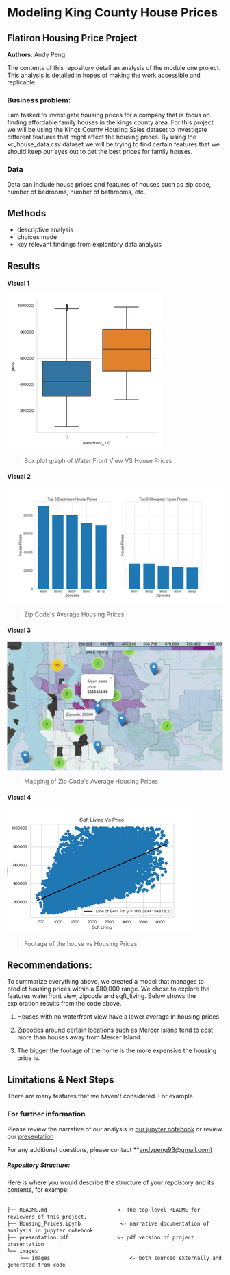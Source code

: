 # Modeling King County House Prices
## Flatiron Housing Price Project

**Authors**: Andy Peng

The contents of this repository detail an analysis of the module one project. This analysis is detailed in hopes of making the work accessible and replicable.


### Business problem:

I am tasked to investigate housing prices for a company that is focus on finding affordable family houses in the kings county area. For this project we will be using the Kings County Housing Sales dataset to investigate different features that might affect the housing prices. By using the kc_house_data.csv dataset we will be trying to find certain features that we should keep our eyes out to get the best prices for family houses.


### Data
Data can include house prices and features of houses such as zip code, number of bedrooms, number of bathrooms, etc.


## Methods
- descriptive analysis
- choices made
- key relevant findings from exploritory data analysis

## Results


#### Visual 1
![graph1](./Image/WaterFrontView.png)
> Box plot graph of Water Front View VS House Prices

#### Visual 2
![graph2](./Image/zipcodes.png)
> Zip Code's Average Housing Prices

#### Visual 3
![graph3](./Image/InteractiveMapping3.png)
> Mapping of Zip Code's Average Housing Prices

#### Visual 4
![graph4](./Image/SqftLivingPrice.png)
> Footage of the house vs Housing Prices


## Recommendations:

To summarize everything above, we created a model that manages to predict housing prices within a $80,000 range. We chose to explore the features waterfront view, zipcode and sqft_living. Below shows the exploration results from the code above.

1) Houses with no waterfront view have a lower average in housing prices.

2) Zipcodes around certain locations such as Mercer Island tend to cost more than houses away from Mercer Island.

3) The bigger the footage of the home is the more expensive the housing price is.


## Limitations & Next Steps

There are many features that we haven't considered. For example 


### For further information
Please review the narrative of our analysis in [our jupyter notebook](./Housing_Price.ipynb) or review our [presentation](./SampleProjectSlides.pdf)

For any additional questions, please contact **andypeng93@gmail.com)


##### Repository Structure:

Here is where you would describe the structure of your repoistory and its contents, for exampe:

```

├── README.md                       <- The top-level README for reviewers of this project.
├── Housing_Prices.ipynb             <- narrative documentation of analysis in jupyter notebook
├── presentation.pdf                <- pdf version of project presentation
└── images
    └── images                          <- both sourced externally and generated from code

```
